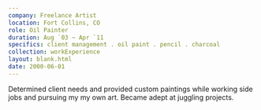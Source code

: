 ```yaml
---
company: Freelance Artist 
location: Fort Collins, CO
role: Oil Painter
duration: Aug `03 ~ Apr `11
specifics: client management . oil paint . pencil . charcoal
collection: workExperience
layout: blank.html
date: 2000-06-01
---
```


<p>Determined client needs and provided custom paintings while working side jobs and pursuing my my own art. Became adept at juggling projects.</p>
